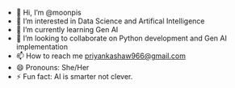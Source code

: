 - 👋 Hi, I’m @moonpis
- 👀 I’m interested in Data Science and Artifical Intelligence
- 🌱 I’m currently learning Gen AI
- 💞️ I’m looking to collaborate on Python development and Gen AI implementation
- 📫 How to reach me priyankashaw966@gmail.com
- 😄 Pronouns: She/Her
- ⚡ Fun fact: AI is smarter not clever.

<!---
moonpis/moonpis is a ✨ special ✨ repository because its `README.md` (this file) appears on your GitHub profile.
You can click the Preview link to take a look at your changes.
--->
